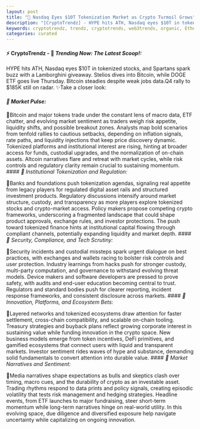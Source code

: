 ```yaml
---
layout: post
title: "🌌 Nasdaq Eyes $10T Tokenization Market as Crypto Turmoil Grows"
description: "[CryptoTrendz] - HYPE hits ATH, Nasdaq eyes $10T in tokenized stocks, and Spartans spark buzz with a Lamborghini giveaway. Stelios dives into Bitcoin, while DOGE ETF goes live Thursday. Bitcoin steadies despite weak jobs data.Q4 rally to $185K still on radar."
keywords: cryptotrendz, trendz, cryptotrends, web3trends, organic, Ethereum, trading, analyst, Token, Bitcoin, market, Altcoin, CEO, Stablecoin, CTO, DOGE, Crypto, Assets, SEC
categories: curated
---
```


#### ⚡ CryptoTrendz - 📌 *Trending Now: The Latest Scoop!:*

HYPE hits ATH, Nasdaq eyes $10T in tokenized stocks, and Spartans spark buzz with a Lamborghini giveaway. Stelios dives into Bitcoin, while DOGE ETF goes live Thursday. Bitcoin steadies despite weak jobs data.Q4 rally to $185K still on radar. ✨Take a closer look:


#### *🔖 Market Pulse:*  

🔹Bitcoin and major tokens trade under the constant lens of macro data, ETF chatter, and evolving market sentiment as traders weigh risk appetite, liquidity shifts, and possible breakout zones. Analysts map bold scenarios from tenfold rallies to cautious setbacks, depending on inflation signals, rate paths, and liquidity injections that keep price discovery dynamic. Tokenized platforms and institutional interest are rising, hinting at broader access for funds, custodial upgrades, and the normalization of on-chain assets. Altcoin narratives flare and retreat with market cycles, while risk controls and regulatory clarity remain crucial to sustaining momentum. #### *🔖 Institutional Tokenization and Regulation:*  

🔹Banks and foundations push tokenization agendas, signaling real appetite from legacy players for regulated digital asset rails and structured investment products. Regulatory discussions intensify around market structure, custody, and transparency as more players explore tokenized stocks and crypto-market access. Policy makers propose competing crypto frameworks, underscoring a fragmented landscape that could shape product approvals, exchange rules, and investor protections. The push toward tokenized finance hints at institutional capital flowing through compliant channels, potentially expanding liquidity and market depth. #### *🔖 Security, Compliance, and Tech Scrutiny:*  

🔹Security incidents and custodial missteps spark urgent dialogue on best practices, with exchanges and wallets racing to bolster risk controls and user protection. Industry learnings from hacks push for stronger custody, multi-party computation, and governance to withstand evolving threat models. Device makers and software developers are pressed to prove safety, with audits and end-user education becoming central to trust. Regulators and standard bodies push for clearer reporting, incident response frameworks, and consistent disclosure across markets. #### *🔖 Innovation, Platforms, and Ecosystem Bets:*  

🔹Layered networks and tokenized ecosystems draw attention for faster settlement, cross-chain compatibility, and scalable on-chain tooling. Treasury strategies and buyback plans reflect growing corporate interest in sustaining value while funding innovation in the crypto space. New business models emerge from token incentives, DeFi primitives, and gamified ecosystems that connect users with liquid and transparent markets. Investor sentiment rides waves of hype and substance, demanding solid fundamentals to convert attention into durable value. #### *🔖 Market Narratives and Sentiment:*  

🔹Media narratives shape expectations as bulls and skeptics clash over timing, macro cues, and the durability of crypto as an investable asset. Trading rhythms respond to data prints and policy signals, creating episodic volatility that tests risk management and hedging strategies. Headline events, from ETF launches to major fundraising, steer short-term momentum while long-term narratives hinge on real-world utility. In this evolving space, due diligence and diversified exposure help navigate uncertainty while capitalizing on ongoing innovation.